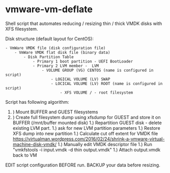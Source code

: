 # vmware-vm-deflate
Shell script that automates reducing / resizing thin / thick VMDK disks with XFS filesystem.

Disk structure (default layout for CentOS):

	- VmWare VMDK file (disk configuration file)
		- VmWare VMDK flat disk file (binary data)
			- Disk Partition Table
				- Primary 1 boot partition - UEFI BootLoader 
				- Primary 2 LVM member -  LVM
					- VOLUME GROUP (VG) CENTOS (name is configured in script)
						- LOGICAL VOLUME (LV) SWAP
						- LOCICAL VOLUME (LV) ROOT (name is configured in script)
							- XFS VOLUME / - root filesystem
              

Script has following algorithm:

 1.  ) Mount BUFFER and GUEST filesystems
 1.  ) Create full filesystem dump using xfsdump for GUEST and store it on BUFFER (/mnt/buffer mounted disk)
 1.) Repartition GUEST disk - delete existing LVM part.
 1.) ask for new LVM partition parameters
 1.) Restore XFS dump into new partition
 1.) Calculate cut off extent for VMDK file https://virtualman.wordpress.com/2016/02/24/shrink-a-vmware-virtual-machine-disk-vmdk/
 1.) Manually edit VMDK descriptor file
 1.) Run "vmkfstools -i input.vmdk -d thin output.vmdk"
 1.) Attach output.vmdk back to VM


EDIT script configuration BEFORE run.
BACKUP your data before resizing.
